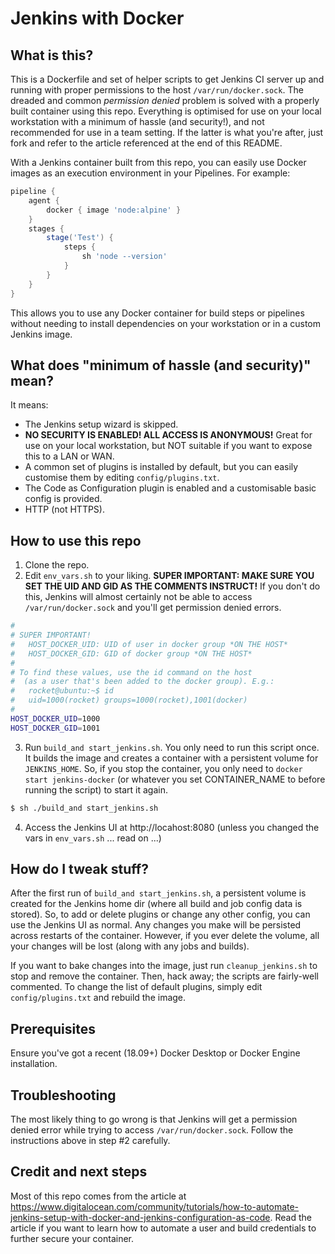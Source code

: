 # Jenkins with Docker
## What is this?
This is a Dockerfile and set of helper scripts to get Jenkins CI server up and running with proper permissions to the host `/var/run/docker.sock`. The dreaded and common _permission denied_ problem is solved with a properly built container using this repo. Everything is optimised for use on your local workstation with a minimum of hassle (and security!), and not recommended for use in a team setting. If the latter is what you're after, just fork and refer to the article referenced at the end of this README.

With a Jenkins container built from this repo, you can easily use Docker images as an execution environment in your Pipelines. For example:
```groovy
pipeline {
    agent {
        docker { image 'node:alpine' }
    }
    stages {
        stage('Test') {
            steps {
                sh 'node --version'
            }
        }
    }
}
```
This allows you to use any Docker container for build steps or pipelines without needing to install dependencies on your workstation or in a custom Jenkins image.

## What does "minimum of hassle (and security)" mean?
It means:
* The Jenkins setup wizard is skipped.
* **NO SECURITY IS ENABLED! ALL ACCESS IS ANONYMOUS!** Great for use on your local workstation, but NOT suitable if you want to expose this to a LAN or WAN.
* A common set of plugins is installed by default, but you can easily customise them by editing `config/plugins.txt`.
* The Code as Configuration plugin is enabled and a customisable basic config is provided.
* HTTP (not HTTPS).

## How to use this repo
1. Clone the repo.
2. Edit `env_vars.sh` to your liking. **SUPER IMPORTANT: MAKE SURE YOU SET THE UID AND GID AS THE COMMENTS INSTRUCT!** If you don't do this, Jenkins will almost certainly not be able to access `/var/run/docker.sock` and you'll get permission denied errors.
```bash
#
# SUPER IMPORTANT!
#   HOST_DOCKER_UID: UID of user in docker group *ON THE HOST* 
#   HOST_DOCKER_GID: GID of docker group *ON THE HOST*
#
# To find these values, use the id command on the host
#  (as a user that's been added to the docker group). E.g.:
#   rocket@ubuntu:~$ id
#   uid=1000(rocket) groups=1000(rocket),1001(docker)
#
HOST_DOCKER_UID=1000
HOST_DOCKER_GID=1001
```
3. Run `build_and start_jenkins.sh`. You only need to run this script once. It builds the image and creates a container with a persistent volume for `JENKINS_HOME`. So, if you stop the container, you only need to `docker start jenkins-docker` (or whatever you set CONTAINER_NAME to before running the script) to start it again.
```bash
$ sh ./build_and start_jenkins.sh
```
4. Access the Jenkins UI at http://locahost:8080 (unless you changed the vars in `env_vars.sh` ... read on ...)

## How do I tweak stuff?
After the first run of `build_and start_jenkins.sh`, a persistent volume is created for the Jenkins home dir (where all build and job config data is stored). So, to add or delete plugins or change any other config, you can use the Jenkins UI as normal. Any changes you make will be persisted across restarts of the container. However, if you ever delete the volume, all your changes will be lost (along with any jobs and builds).

If you want to bake changes into the image, just run `cleanup_jenkins.sh` to stop and remove the container. Then, hack away; the scripts are fairly-well commented. To change the list of default plugins, simply edit `config/plugins.txt` and rebuild the image.

## Prerequisites
Ensure you've got a recent (18.09+) Docker Desktop or Docker Engine installation.

## Troubleshooting
The most likely thing to go wrong is that Jenkins will get a permission denied error while trying to access `/var/run/docker.sock`. Follow the instructions above in step #2 carefully.

## Credit and next steps
Most of this repo comes from the article at https://www.digitalocean.com/community/tutorials/how-to-automate-jenkins-setup-with-docker-and-jenkins-configuration-as-code. Read the article if you want to learn how to automate a user and build credentials to further secure your container.
